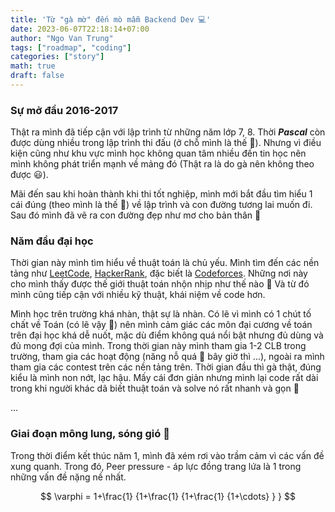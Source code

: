 ```yaml
---
title: 'Từ "gà mờ" đến mò mẫm Backend Dev 💻'
date: 2023-06-07T22:18:14+07:00
author: "Ngo Van Trung"
tags: ["roadmap", "coding"]
categories: ["story"]
math: true
draft: false
---
```


### Sự mở đầu 2016-2017

Thật ra mình đã tiếp cận với lập trình từ những năm lớp 7, 8. Thời **_Pascal_** còn được dùng nhiều trong lập trình thi đấu (ở chỗ mình là thế 👀). Nhưng vì điều kiện cũng như khu vực mình học không quan tâm nhiều đến tin học nên mình không phát triển mạnh về mảng đó (Thật ra là do gà nên không theo được 😃).

Mãi đến sau khi hoàn thành khi thi tốt nghiệp, mình mới bắt đầu tìm hiểu 1 cái đúng (theo mình là thế 🐧) về lập trình và con đường tương lai muốn đi. Sau đó mình đã vẽ ra con đường đẹp như mơ cho bản thân 👀

### Năm đầu đại học

Thời gian này mình tìm hiểu về thuật toán là chủ yếu. Mình tìm đến các nền tảng như [LeetCode](https://leetcode.com/), [HackerRank](https://www.hackerrank.com/), đặc biết là [Codeforces](https://codeforces.com/). Những nơi này cho mình thấy được thế giới thuật toán nhộn nhịp như thế nào 🌊 Và từ đó mình cũng tiếp cận với nhiều kỹ thuật, khái niệm về code hơn.

Mình học trên trường khá nhàn, thật sự là nhàn. Có lẽ vì mình có 1 chút tố chất về Toán (có lẽ vậy 🐳) nên mình cảm giác các môn đại cương về toán trên đại học khá dễ nuốt, mặc dù điểm không quá nổi bật nhưng đủ dùng và đủ mong đợi của mình. Trong thời gian này mình tham gia 1-2 CLB trong trường, tham gia các hoạt động (năng nỗ quá 👀 bây giờ thì ...), ngoài ra mình tham gia các contest trên các nền tảng trên. Thời gian đầu thì gà thật, đúng kiểu là mình non nớt, lạc hậu. Mấy cái đơn giản nhưng mình lại code rất dài trong khi người khác dã biết thuật toán và solve nó rất nhanh và gọn 🤯

...

### Giai đoạn mông lung, sóng gió 🌊

Trong thời điểm kết thúc năm 1, mình đã xém rơi vào trầm cảm vì các vấn đề xung quanh. Trong đó, Peer pressure - áp lực đồng trang lứa là 1 trong những vấn đề nặng nề nhất.

$$
 \varphi = 1+\frac{1} {1+\frac{1} {1+\frac{1} {1+\cdots} } }
$$
